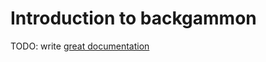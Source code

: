 # Introduction to backgammon

TODO: write [great documentation](http://jacobian.org/writing/great-documentation/what-to-write/)
